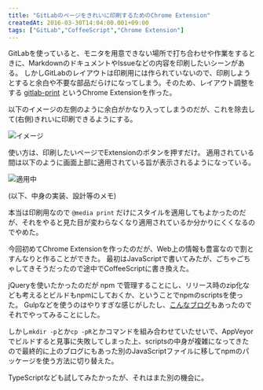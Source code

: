 ```yaml
---
title: "GitLabのページをきれいに印刷するためのChrome Extension"
createdAt: 2016-03-30T14:04:00.001+09:00
tags: ["GitLab","CoffeeScript","Chrome Extension"]
---
```

GitLabを使っていると、モニタを用意できない場所で打ち合わせや作業をするときに、MarkdownのドキュメントやIssueなどの内容を印刷したいシーンがある。
しかしGitLabのレイアウトは印刷用には作られていないので、印刷しようとすると余白や不要な部品だらけになってしまう。そのため、レイアウト調整をする [gitlab-print](https://github.com/ksoichiro/gitlab-print) というChrome Extensionを作った。

以下のイメージの左側のように余白がかなり入ってしまうのだが、これを除去して(右側)きれいに印刷できるようにする。

![イメージ](https://lh3.googleusercontent.com/-IygQDuaLuLo/VvtY_psv0rI/AAAAAAAAQSo/xrl44WgtyDAgPcuz5xjPiEjtuoyEgxYpA/s600/screenshot.png "screenshot.png")

<!--more-->

使い方は、印刷したいページでExtensionのボタンを押すだけ。
適用されている間は以下のように画面上部に適用されている旨が表示されるようになっている。

![適用中](https://lh3.googleusercontent.com/-Dc9VlO_q96k/VvtZi0ECywI/AAAAAAAAQS4/iJJqT_kaVVc85jweTCcjw-4z1SeODEm0w/s600/screenshot2.png "screenshot2.png")

(以下、中身の実装、設計等のメモ)

本当は印刷用なので `@media print` だけにスタイルを適用してもよかったのだが、それをやると見た目が変わらなくなり適用されているか分かりにくくなるのでやめた。

今回初めてChrome Extensionを作ったのだが、Web上の情報も豊富なので割とすんなりと作ることができた。
最初はJavaScriptで書いてみたが、ごちゃごちゃしてきそうだったので途中でCoffeeScriptに書き換えた。

jQueryを使いたかったのだが npm で管理することにし、リリース時のzip化なども考えるとビルドもnpmにしておくか、ということでnpmのscriptsを使った。
Gulpなどを使うのはやりすぎな感じがしたし、[こんなブログ](https://medium.freecodecamp.com/why-i-left-gulp-and-grunt-for-npm-scripts-3d6853dd22b8#.b2fqnm2pf)もあったのでそれでやってみることにした。

しかし`mkdir -p`とか`cp -pR`とかコマンドを組み合わせていたせいで、AppVeyorでビルドすると見事に失敗してしまった上、scriptsの中身が複雑になってきたので最終的に上のブログにもあった別のJavaScriptファイルに移してnpmのパッケージを使う方法に切り替えた。

TypeScriptなども試してみたかったが、それはまた別の機会に。
